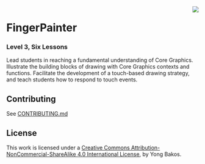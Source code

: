 <img align="right" src="https://github.com/SwiftEducation/FingerPainter/raw/master/FingerPainter/Images.xcassets/AppIcon.appiconset/Icon-Spotlight-40@2x.png" />

# FingerPainter

### Level 3, Six Lessons

Lead students in reaching a fundamental understanding of Core Graphics. Illustrate the building blocks of drawing with Core Graphics contexts and functions. Facilitate the development of a touch-based drawing strategy, and teach students how to respond to touch events.

## Contributing

See [CONTRIBUTING.md](CONTRIBUTING.md)

## License

This work is licensed under a [Creative Commons Attribution-NonCommercial-ShareAlike 4.0 International License](https://creativecommons.org/licenses/by-nc-sa/4.0/), by Yong Bakos.
